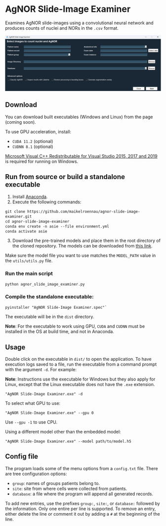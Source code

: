 # AgNOR Slide-Image Examiner

Examines AgNOR slide-images using a convolutional neural network and produces counts of nuclei and NORs in the `.csv` format.

![User interface of the AgNOR Slide-Image Examiner](program.png)

## Download

You can download built executables (Windows and Linux) from the page (coming soon).

To use GPU acceleration, install:
- `CUDA 11.2` (optional)
- `CUDNN 8.1` (optional)

[Microsoft Visual C++ Redistributable for Visual Studio 2015, 2017 and 2019](https://learn.microsoft.com/en-US/cpp/windows/latest-supported-vc-redist?view=msvc-170) is required for running on Windows.

## Run from source or build a standalone executable

1. Install [Anaconda](https://www.anaconda.com/).
2. Execute the following commands:

```console
git clone https://github.com/maikelroennau/agnor-slide-image-examiner.git
cd agnor-slide-image-examiner
conda env create -n asie --file environment.yml
conda activate asie
```

3. Download the pre-trained models and place them in the root directory of the cloned repository. The models can be downloaded from [this link](https://ufrgscpd-my.sharepoint.com/:f:/g/personal/00330519_ufrgs_br/EnzAQbs3_4FHlbxemScpD9IBVKNpGUbXRH0Oqqw7nFkYGA?e=vRbBpS).

Make sure the model file you want to use matches the `MODEL_PATH` value in the `utils/utils.py` file.

### Run the main script

```console
python agnor_slide_image_examiner.py
```

### Compile the standalone executable:

```console
pyinstaller "AgNOR Slide-Image Examiner.spec"`
```

The executable will be in the `dist` directory.

**Note**: For the executable to work using GPU, `CUDA` and `CUDNN` must be installed in the OS at build time, and not in Anaconda.

## Usage

Double click on the executable in `dist/` to open the application. To have execution logs saved to a file, run the executable from a command prompt with the argument `-d`. For example:

**Note**: Instructions use the executable for Windows but they also apply for Linux, except that the Linux executable does not have the `.exe` extension.

```console
"AgNOR Slide-Image Examiner.exe" -d
```

To select what GPU to use:

```console
"AgNOR Slide-Image Examiner.exe" --gpu 0
```

Use `--gpu -1` to use CPU.

Using a different model other than the embedded model:

```console
"AgNOR Slide-Image Examiner.exe" --model path/to/model.h5
```

## Config file

The program loads some of the menu options from a `config.txt` file. There are tree configuration options:

- `group`: names of groups patients belong to.
- `site`: site from where cells were collected from patients.
- `database`: a file where the program will append all generated records.

To add new entries, use the prefixes `group:`, `site:`, or `database:` followed by the information. Only one entire per line is supported. To remove an entry, either delete the line or comment it out by adding a `#` at the beginning of the line.
